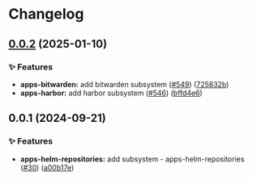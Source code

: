 # Changelog

## [0.0.2](https://github.com/ppat/homelab-ops-kubernetes-apps/compare/apps-helm-repositories-v0.0.1...apps-helm-repositories-v0.0.2) (2025-01-10)


### ✨ Features

* **apps-bitwarden:** add bitwarden subsystem ([#549](https://github.com/ppat/homelab-ops-kubernetes-apps/issues/549)) ([725832b](https://github.com/ppat/homelab-ops-kubernetes-apps/commit/725832b6293ee26306afcc62f6844e3455d95479))
* **apps-harbor:** add harbor subsystem ([#546](https://github.com/ppat/homelab-ops-kubernetes-apps/issues/546)) ([bffd4e6](https://github.com/ppat/homelab-ops-kubernetes-apps/commit/bffd4e64a5af935c0a8355b5b5a21b188378847b))

## 0.0.1 (2024-09-21)


### ✨ Features

* **apps-helm-repositories:** add subsystem - apps-helm-repositories ([#30](https://github.com/ppat/homelab-ops-kubernetes-apps/issues/30)) ([a00b17e](https://github.com/ppat/homelab-ops-kubernetes-apps/commit/a00b17e175f33fd16297140bfd0bc87461280cfb))
